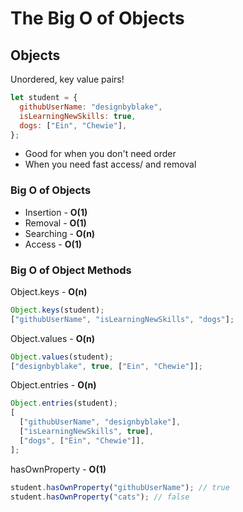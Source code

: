 # The Big O of Objects

## Objects

Unordered, key value pairs!

```javascript
let student = {
  githubUserName: "designbyblake",
  isLearningNewSkills: true,
  dogs: ["Ein", "Chewie"],
};
```

- Good for when you don't need order
- When you need fast access/ and removal

### Big O of Objects

- Insertion - **O(1)**
- Removal - **O(1)**
- Searching - **O(n)**
- Access - **O(1)**

### Big O of Object Methods

Object.keys - **O(n)**

```javascript
Object.keys(student);
["githubUserName", "isLearningNewSkills", "dogs"];
```

Object.values - **O(n)**

```javascript
Object.values(student);
["designbyblake", true, ["Ein", "Chewie"]];
```

Object.entries - **O(n)**

```javascript
Object.entries(student);
[
  ["githubUserName", "designbyblake"],
  ["isLearningNewSkills", true],
  ["dogs", ["Ein", "Chewie"]],
];
```

hasOwnProperty - **O(1)**

```javascript
student.hasOwnProperty("githubUserName"); // true
student.hasOwnProperty("cats"); // false
```
